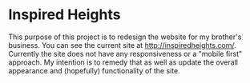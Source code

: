 # Inspired Heights

This purpose of this project is to redesign the website for my brother's business. You can see the current site at http://inspiredheights.com/.
Currently the site does not have any responsiveness or a "mobile first" approach. My intention is to remedy that as well as update the overall appearance and (hopefully) functionality of the site.